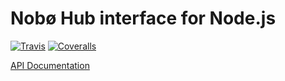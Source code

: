 # Nobø Hub interface for Node.js

[![Travis](https://img.shields.io/travis/silentroach/nobo-hub.svg?label=travis)](https://travis-ci.org/silentroach/nobo-hub)
[![Coveralls](https://img.shields.io/coveralls/silentroach/nobo-hub.svg?label=coverage)](https://coveralls.io/r/silentroach/nobo-hub)

[API Documentation](https://www.glendimplex.se/media/15650/nobo-hub-api-v-1-1-integration-for-advanced-users.pdf)
